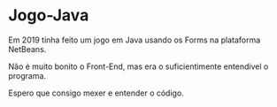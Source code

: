 # Jogo-Java

Em 2019 tinha feito um jogo em Java usando os Forms na plataforma NetBeans.

Não é muito bonito o Front-End, mas era o suficientimente entendivel o programa.

Espero que consigo mexer e entender o código.
